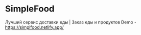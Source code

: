# SimpleFood
Лучший сервис доставки еды | Заказ еды и продуктов
Demo - https://simplfood.netlify.app/

